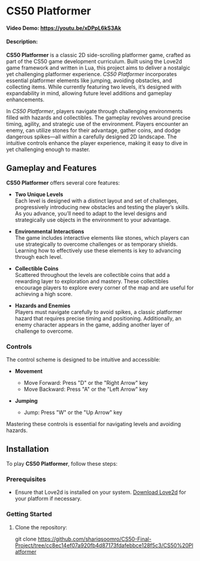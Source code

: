 # CS50 Platformer

#### Video Demo: https://youtu.be/xDPpL6kS3Ak

#### Description: 

**CS50 Platformer** is a classic 2D side-scrolling platformer game, crafted as part of the CS50 game development curriculum. Built using the Love2d game framework and written in Lua, this project aims to deliver a nostalgic yet challenging platformer experience. *CS50 Platformer* incorporates essential platformer elements like jumping, avoiding obstacles, and collecting items. While currently featuring two levels, it’s designed with expandability in mind, allowing future level additions and gameplay enhancements.

In *CS50 Platformer*, players navigate through challenging environments filled with hazards and collectibles. The gameplay revolves around precise timing, agility, and strategic use of the environment. Players encounter an enemy, can utilize stones for their advantage, gather coins, and dodge dangerous spikes—all within a carefully designed 2D landscape. The intuitive controls enhance the player experience, making it easy to dive in yet challenging enough to master.

## Gameplay and Features

**CS50 Platformer** offers several core features:

- **Two Unique Levels**  
  Each level is designed with a distinct layout and set of challenges, progressively introducing new obstacles and testing the player’s skills. As you advance, you’ll need to adapt to the level designs and strategically use objects in the environment to your advantage.

- **Environmental Interactions**  
  The game includes interactive elements like stones, which players can use strategically to overcome challenges or as temporary shields. Learning how to effectively use these elements is key to advancing through each level.

- **Collectible Coins**  
  Scattered throughout the levels are collectible coins that add a rewarding layer to exploration and mastery. These collectibles encourage players to explore every corner of the map and are useful for achieving a high score.

- **Hazards and Enemies**  
  Players must navigate carefully to avoid spikes, a classic platformer hazard that requires precise timing and positioning. Additionally, an enemy character appears in the game, adding another layer of challenge to overcome.

### Controls

The control scheme is designed to be intuitive and accessible:
  
- **Movement**  
  - Move Forward: Press "D" or the "Right Arrow" key
  - Move Backward: Press "A" or the "Left Arrow" key

- **Jumping**  
  - Jump: Press "W" or the "Up Arrow" key

Mastering these controls is essential for navigating levels and avoiding hazards.

## Installation

To play **CS50 Platformer**, follow these steps:

### Prerequisites

- Ensure that Love2d is installed on your system. [Download Love2d](https://love2d.org/) for your platform if necessary.

### Getting Started

1. Clone the repository:

   git clone https://github.com/shariqsoomro/CS50-Final-Project/tree/cc8ec14ef07a920fb4d87173fdafebbce128f5c3/CS50%20Platformer

